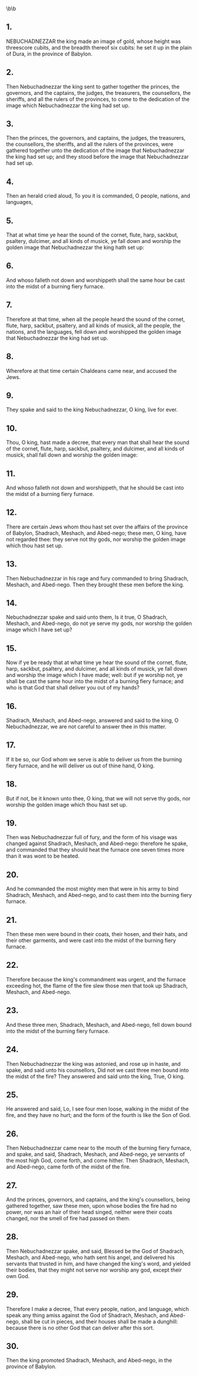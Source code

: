 \b\b
## 1.
NEBUCHADNEZZAR the king made an image of gold, whose height was threescore cubits, and the breadth thereof six cubits: he set it up in the plain of Dura, in the province of Babylon.
## 2.
Then Nebuchadnezzar the king sent to gather together the princes, the governors, and the captains, the judges, the treasurers, the counsellors, the sheriffs, and all the rulers of the provinces, to come to the dedication of the image which Nebuchadnezzar the king had set up.
## 3.
Then the princes, the governors, and captains, the judges, the treasurers, the counsellors, the sheriffs, and all the rulers of the provinces, were gathered together unto the dedication of the image that Nebuchadnezzar the king had set up; and they stood before the image that Nebuchadnezzar had set up.
## 4.
Then an herald cried aloud, To you it is commanded, O people, nations, and languages,
## 5.
That at what time ye hear the sound of the cornet, flute, harp, sackbut, psaltery, dulcimer, and all kinds of musick, ye fall down and worship the golden image that Nebuchadnezzar the king hath set up:
## 6.
And whoso falleth not down and worshippeth shall the same hour be cast into the midst of a burning fiery furnace.
## 7.
Therefore at that time, when all the people heard the sound of the cornet, flute, harp, sackbut, psaltery, and all kinds of musick, all the people, the nations, and the languages, fell down and worshipped the golden image that Nebuchadnezzar the king had set up.
## 8.
Wherefore at that time certain Chaldeans came near, and accused the Jews.
## 9.
They spake and said to the king Nebuchadnezzar, O king, live for ever.
## 10.
Thou, O king, hast made a decree, that every man that shall hear the sound of the cornet, flute, harp, sackbut, psaltery, and dulcimer, and all kinds of musick, shall fall down and worship the golden image:
## 11.
And whoso falleth not down and worshippeth, that he should be cast into the midst of a burning fiery furnace.
## 12.
There are certain Jews whom thou hast set over the affairs of the province of Babylon, Shadrach, Meshach, and Abed-nego; these men, O king, have not regarded thee: they serve not thy gods, nor worship the golden image which thou hast set up.
## 13.
Then Nebuchadnezzar in his rage and fury commanded to bring Shadrach, Meshach, and Abed-nego.  Then they brought these men before the king.
## 14.
Nebuchadnezzar spake and said unto them, Is it true, O Shadrach, Meshach, and Abed-nego, do not ye serve my gods, nor worship the golden image which I have set up?
## 15.
Now if ye be ready that at what time ye hear the sound of the cornet, flute, harp, sackbut, psaltery, and dulcimer, and all kinds of musick, ye fall down and worship the image which I have made; well: but if ye worship not, ye shall be cast the same hour into the midst of a burning fiery furnace; and who is that God that shall deliver you out of my hands?
## 16.
Shadrach, Meshach, and Abed-nego, answered and said to the king, O Nebuchadnezzar, we are not careful to answer thee in this matter.
## 17.
If it be so, our God whom we serve is able to deliver us from the burning fiery furnace, and he will deliver us out of thine hand, O king.
## 18.
But if not, be it known unto thee, O king, that we will not serve thy gods, nor worship the golden image which thou hast set up.
## 19.
Then was Nebuchadnezzar full of fury, and the form of his visage was changed against Shadrach, Meshach, and Abed-nego: therefore he spake, and commanded that they should heat the furnace one seven times more than it was wont to be heated.
## 20.
And he commanded the most mighty men that were in his army to bind Shadrach, Meshach, and Abed-nego, and to cast them into the burning fiery furnace.
## 21.
Then these men were bound in their coats, their hosen, and their hats, and their other garments, and were cast into the midst of the burning fiery furnace.
## 22.
Therefore because the king's commandment was urgent, and the furnace exceeding hot, the flame of the fire slew those men that took up Shadrach, Meshach, and Abed-nego.
## 23.
And these three men, Shadrach, Meshach, and Abed-nego, fell down bound into the midst of the burning fiery furnace.
## 24.
Then Nebuchadnezzar the king was astonied, and rose up in haste, and spake, and said unto his counsellors, Did not we cast three men bound into the midst of the fire?  They answered and said unto the king, True, O king.
## 25.
He answered and said, Lo, I see four men loose, walking in the midst of the fire, and they have no hurt; and the form of the fourth is like the Son of God.
## 26.
Then Nebuchadnezzar came near to the mouth of the burning fiery furnace, and spake, and said, Shadrach, Meshach, and Abed-nego, ye servants of the most high God, come forth, and come hither.  Then Shadrach, Meshach, and Abed-nego, came forth of the midst of the fire.
## 27.
And the princes, governors, and captains, and the king's counsellors, being gathered together, saw these men, upon whose bodies the fire had no power, nor was an hair of their head singed, neither were their coats changed, nor the smell of fire had passed on them.
## 28.
Then Nebuchadnezzar spake, and said, Blessed be the God of Shadrach, Meshach, and Abed-nego, who hath sent his angel, and delivered his servants that trusted in him, and have changed the king's word, and yielded their bodies, that they might not serve nor worship any god, except their own God.
## 29.
Therefore I make a decree, That every people, nation, and language, which speak any thing amiss against the God of Shadrach, Meshach, and Abed-nego, shall be cut in pieces, and their houses shall be made a dunghill: because there is no other God that can deliver after this sort.
## 30.
Then the king promoted Shadrach, Meshach, and Abed-nego, in the province of Babylon.
